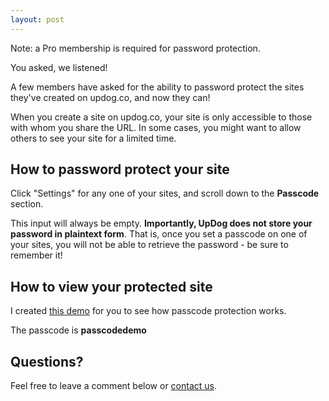 ```yaml
---
layout: post
---
```


<div class="notice" style="margin-top:10px;">
  Note: a Pro membership is required for password protection.
</div>

You asked, we listened!

A few members have asked for the ability to password protect the sites
they've created on updog.co, and now they can!

When you create a site on updog.co, your site is only accessible
to those with whom you share the URL. In some cases, you might want
to allow others to see your site for a limited time.

## How to password protect your site

Click "Settings" for any one of your sites, and scroll down to the **Passcode** section.

This input will always be empty. **Importantly, UpDog does not store your password in
plaintext form**. That is, once you set a passcode on one of your sites, you will not
be able to retrieve the password - be sure to remember it!

## How to view your protected site

I created [this demo](https://passcode-demo.updog.co/) for you to see how passcode
protection works.

The passcode is **passcodedemo**

## Questions?

Feel free to leave a comment below or [contact us](/contact).
